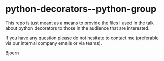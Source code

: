 # python-decorators--python-group


This repo is just meant as a means to provide the 
files I used in the talk about python decorators
to those in the audience that are interested. 

If you have any question please do not 
hesitate to contact me (preferable via our 
internal company emails or via teams).

Bjoern
